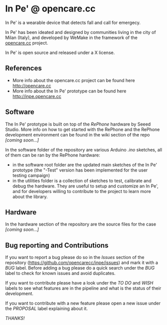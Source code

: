 # In Pe' @ opencare.cc
In Pe' is a wearable device that detects fall and call for emergecy.

In Pe' has been ideated and designed by communities living in the city of Milan (Italy), and developed by WeMake in the framework of the [opencare.cc](http://opencare.cc/) project.

In Pe' is open source and released under a X license.

## References
* More info about the opencare.cc project can be found here <http://opencare.cc>
* More info about the In Pe' prototype can be found here <http://inpe.opencare.cc>

## Software
The In Pe' prototype is built on top of the *RePhone* hardware by Seeed Studio.
More info on how to get started with the RePhone and the RePhone development environment can be found in the wiki section of the repo *[coming soon...]*

In the software folder of the repository are various Arduino *.ino* sketches, all of them can be ran by the RePhone hardware:
* in the software root folder are the updated main sketches of the In Pe' prototype (the "-Test" version has been implemented for the user testing campaign)
* in the utilities folder is a collection of sketches to test, calibrate and debug the hardware. They are useful to setup and customize an In Pe', and for developers willing to contribute to the project to learn more about the library.

## Hardware
In the hardware section of the repository are the source files for the case *[coming soon...]*

## Bug reporting and Contributions
If you want to report a bug please do so in the *Issues* section of the repository (<https://github.com/opencarecc/inpe/issues>) and mark it with a *BUG* label. Before adding a bug please do a quick search under the *BUG* label to check for known issues and avoid duplicates.

If you want to contribute please have a look under the *TO DO* and *WISH* labels to see what features are in the pipeline and what is the status of their development.

If you want to contribute with a new feature please open a new issue under the *PROPOSAL* label explaining about it.

*THANKS!*



